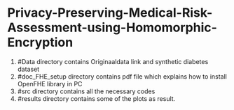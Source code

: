 # Privacy-Preserving-Medical-Risk-Assessment-using-Homomorphic-Encryption
1) #Data directory contains Originaaldata link and synthetic diabetes dataset
2) #doc_FHE_setup directory contains pdf file which explains how to install OpenFHE library in PC
3) #src directory contains all the necessary codes 
4) #results directory contains some of the plots as result.
    

